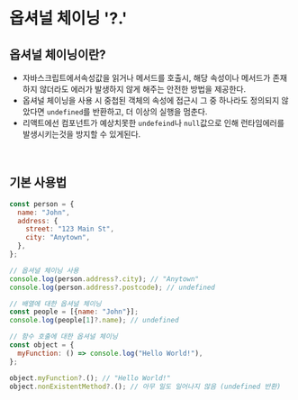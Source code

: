 # 옵셔널 체이닝 '?.'

## 옵셔널 체이닝이란?

- 자바스크립트에서속성값을 읽거나 메서드를 호출시, 해당 속성이나 메서드가 존재하지 않더라도 에러가 발생하지 않게 해주는 안전한 방법을 제공한다.
- 옵셔널 체이닝을 사용 시 중첩된 객체의 속성에 접근시 그 중 하나라도 정의되지 않았다면 `undefined`를 반환하고, 더 이상의 실행을 멈춘다.
- 리액트에선 컴포넌트가 예상치못한 `undefeind`나 `null`값으로 인해 런타임에러를 발생시키는것을 방지할 수 있게된다.

<br />

## 기본 사용법

```js
const person = {
  name: "John",
  address: {
    street: "123 Main St",
    city: "Anytown",
  },
};

// 옵셔널 체이닝 사용
console.log(person.address?.city); // "Anytown"
console.log(person.address?.postcode); // undefined

// 배열에 대한 옵셔널 체이닝
const people = [{name: "John"}];
console.log(people[1]?.name); // undefined

// 함수 호출에 대한 옵셔널 체이닝
const object = {
  myFunction: () => console.log("Hello World!"),
};

object.myFunction?.(); // "Hello World!"
object.nonExistentMethod?.(); // 아무 일도 일어나지 않음 (undefined 반환)
```
